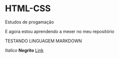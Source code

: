 # HTML-CSS
 Estudos de progamação

 E agora estou aprendendo a mexer no meu repositório

 TESTANDO LINGUAGEM MARKDOWN

 *Italico* **Negrito** [Link](https://github.com/RafaelLucasSegalRamos/HTML-CSS/blob/main/README.md)
